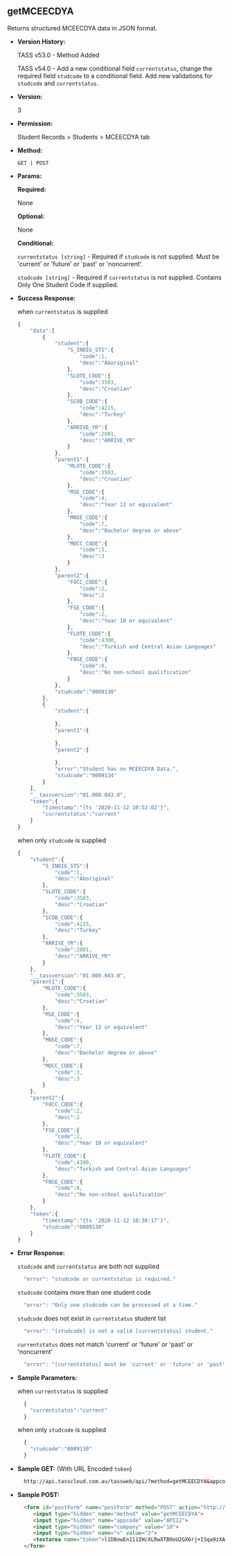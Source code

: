**getMCEECDYA**
----
  Returns structured MCEECDYA data in JSON format.
  
* **Version History:**

  TASS v53.0 - Method Added

  TASS v54.0 - Add a new conditional field `currentstatus`, change the required field `studcode` to a conditional field. Add new validations for `studcode` and `currentstatus`.

* **Version:**

  3

* **Permission:**

  Student Records > Students > MCEECDYA tab

* **Method:**

  `GET | POST`
  
*  **Params:**

   **Required:**
 
   None

   **Optional:**

   None

   **Conditional:**

    `currentstatus [string]` - Required if `studcode` is not supplied. Must be 'current' or 'future' or 'past' or 'noncurrent'.

    `studcode [string]` - Required if `currentstatus` is not supplied. Contains Only One Student Code if supplied.

* **Success Response:**

    when `currentstatus` is supplied
    ```javascript
    {
        "data":[
            {
                "student":{
                    "S_INDIG_STS":{
                        "code":1,
                        "desc":"Aboriginal"
                    },
                    "SLOTE_CODE":{
                        "code":3503,
                        "desc":"Croatian"
                    },
                    "SCOB_CODE":{
                        "code":4215,
                        "desc":"Turkey"
                    },
                    "ARRIVE_YR":{
                        "code":2001,
                        "desc":"ARRIVE_YR"
                    }
                },
                "parent1":{
                    "MLOTE_CODE":{
                        "code":3503,
                        "desc":"Croatian"
                    },
                    "MSE_CODE":{
                        "code":4,
                        "desc":"Year 12 or equivalent"
                    },
                    "MNSE_CODE":{
                        "code":7,
                        "desc":"Bachelor degree or above"
                    },
                    "MOCC_CODE":{
                        "code":3,
                        "desc":3
                    }
                },
                "parent2":{
                    "FOCC_CODE":{
                        "code":2,
                        "desc":2
                    },
                    "FSE_CODE":{
                        "code":2,
                        "desc":"Year 10 or equivalent"
                    },
                    "FLOTE_CODE":{
                        "code":4300,
                        "desc":"Turkish and Central Asian Languages"
                    },
                    "FNSE_CODE":{
                        "code":8,
                        "desc":"No non-school qualification"
                    }
                },
                "studcode":"0009130"
            },
            {
                "student":{
                    
                },
                "parent1":{
                    
                },
                "parent2":{
                    
                },
                "error":"Student has no MCEECDYA Data.",
                "studcode":"0009134"
            }
        ],
        "__tassversion":"01.000.043.0",
        "token":{
            "timestamp":"{ts '2020-11-12 10:52:02'}",
            "currentstatus":"current"
        }
    }
    ```

    when only `studcode` is supplied
    ```javascript
    {
        "student":{
            "S_INDIG_STS":{
                "code":1,
                "desc":"Aboriginal"
            },
            "SLOTE_CODE":{
                "code":3503,
                "desc":"Croatian"
            },
            "SCOB_CODE":{
                "code":4215,
                "desc":"Turkey"
            },
            "ARRIVE_YR":{
                "code":2001,
                "desc":"ARRIVE_YR"
            }
        },
        "__tassversion":"01.000.043.0",
        "parent1":{
            "MLOTE_CODE":{
                "code":3503,
                "desc":"Croatian"
            },
            "MSE_CODE":{
                "code":4,
                "desc":"Year 12 or equivalent"
            },
            "MNSE_CODE":{
                "code":7,
                "desc":"Bachelor degree or above"
            },
            "MOCC_CODE":{
                "code":3,
                "desc":3
            }
        },
        "parent2":{
            "FOCC_CODE":{
                "code":2,
                "desc":2
            },
            "FSE_CODE":{
                "code":2,
                "desc":"Year 10 or equivalent"
            },
            "FLOTE_CODE":{
                "code":4300,
                "desc":"Turkish and Central Asian Languages"
            },
            "FNSE_CODE":{
                "code":8,
                "desc":"No non-school qualification"
            }
        },
        "token":{
            "timestamp":"{ts '2020-11-12 10:38:17'}",
            "studcode":"0009130"
        }
    }
    ```
 
* **Error Response:**

    `studcode` and `currentstatus` are both not supplied
    ```javascript
      "error": "studcode or currentstatus is required."
    ```

    `studcode` contains more than one student code
    ```javascript
      "error": "Only one studcode can be processed at a time."
    ```

    `studcode` does not exist in `currentstatus` student list
    ```javascript
      "error": "[studcode] is not a valid [currentstatus] student."
    ```

    `currentstatus` does not match 'current' or 'future' or 'past' or 'noncurrent'
    ```javascript
      "error": "[currentstatus] must be 'current' or 'future' or 'past' or 'noncurrent'."
    ```

* **Sample Parameters:**

    when `currentstatus` is supplied
  ```javascript
    {
      "currentstatus":"current"
    }
  ```

    when only `studcode` is supplied
  ```javascript
    {
      "studcode":"0009130"
    }
  ```

* **Sample GET:** (With URL Encoded `token`)

  ```HTML
    http://api.tasscloud.com.au/tassweb/api/?method=getMCEECDYA&appcode=API12&company=10&v=3&token=l1D8owEn111IHcXLRwXTB0oU2GX6rj%2BISqa9zXA8We3J3mwgjW5pdUvFK3%2FIZ4mJ4bMyfKTmEoup%2B3tTE9GeLQ%3D%3D
  ```
  
* **Sample POST:**

  ```HTML
    <form id="postForm" name="postForm" method="POST" action="http://api.tasscloud.com.au/tassweb/api/">
       <input type="hidden" name="method" value="getMCEECDYA">
       <input type="hidden" name="appcode" value="API12">
       <input type="hidden" name="company" value="10">
       <input type="hidden" name="v" value="3">
       <textarea name="token">l1D8owEn111IHcXLRwXTB0oU2GX6rj+ISqa9zXA8We3J3mwgjW5pdUvFK3/IZ4mJ4bMyfKTmEoup+3tTE9GeLQ==</textarea>
    </form>
  ```
